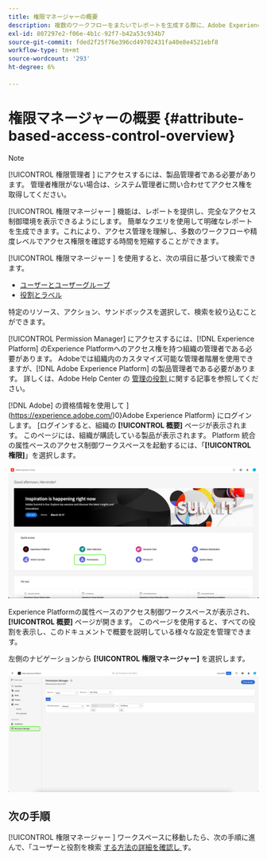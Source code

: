 ```yaml
---
title: 権限マネージャーの概要
description: 複数のワークフローをまたいでレポートを生成する際に、Adobe Experience Platformの権限マネージャーがどう役に立つかを説明します。
exl-id: 807297e2-f06e-4b1c-92f7-b42a53c934b7
source-git-commit: fded2f25f76e396cd49702431fa40e8e4521ebf8
workflow-type: tm+mt
source-wordcount: '293'
ht-degree: 6%

---
```


# 権限マネージャーの概要 {#attribute-based-access-control-overview}

>[!NOTE]
>
>[!UICONTROL  権限管理者 ] にアクセスするには、製品管理者である必要があります。 管理者権限がない場合は、システム管理者に問い合わせてアクセス権を取得してください。

[!UICONTROL  権限マネージャー ] 機能は、レポートを提供し、完全なアクセス制御環境を表示できるようにします。 簡単なクエリを使用して明確なレポートを生成できます。これにより、アクセス管理を理解し、多数のワークフローや精度レベルでアクセス権限を確認する時間を短縮することができます。

[!UICONTROL  権限マネージャー ] を使用すると、次の項目に基づいて検索できます。

* [ユーザーとユーザーグループ](./permissions.md)
* [役割とラベル](./permissions.md)

特定のリソース、アクション、サンドボックスを選択して、検索を絞り込むことができます。

[!UICONTROL Permission Manager] にアクセスするには、[!DNL Experience Platform] のExperience Platformへのアクセス権を持つ組織の管理者である必要があります。 Adobeでは組織内のカスタマイズ可能な管理者階層を使用できますが、[!DNL Adobe Experience Platform] の製品管理者である必要があります。 詳しくは、Adobe Help Center の [ 管理の役割 ](https://helpx.adobe.com/jp/enterprise/using/admin-roles.html) に関する記事を参照してください。

[!DNL Adobe] の資格情報を使用して ](https://experience.adobe.com/)0}Adobe Experience Platform} にログインします。  [ログインすると、組織の **[!UICONTROL 概要]** ページが表示されます。 このページには、組織が購読している製品が表示されます。 Platform 統合の属性ベースのアクセス制御ワークスペースを起動するには、「**[!UICONTROL 権限]**」を選択します。

![ 権限をハイライト表示したAdobe Experience Platformの概要。](../../images/flac-ui/flac-select-product.png)

Experience Platformの属性ベースのアクセス制御ワークスペースが表示され、**[!UICONTROL 概要]** ページが開きます。 このページを使用すると、すべての役割を表示し、このドキュメントで概要を説明している様々な設定を管理できます。

左側のナビゲーションから **[!UICONTROL 権限マネージャー]** を選択します。

![ 使用可能なフィルターが表示されている権限マネージャーの検索画面 ](../../images/permission-manager/permission-manager.png)

## 次の手順

[!UICONTROL  権限マネージャー ] ワークスペースに移動したら、次の手順に進んで、「ユーザーと役割を検索 [ する方法の詳細を確認し ](./permissions.md) す。
